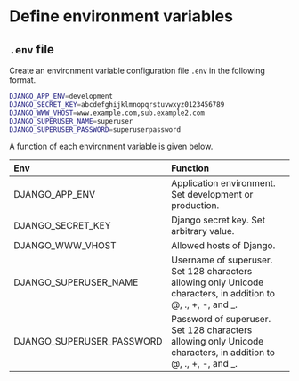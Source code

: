 # Define environment variables
## `.env` file
Create an environment variable configuration file `.env` in the following format.

```bash
DJANGO_APP_ENV=development
DJANGO_SECRET_KEY=abcdefghijklmnopqrstuvwxyz0123456789
DJANGO_WWW_VHOST=www.example.com,sub.example2.com
DJANGO_SUPERUSER_NAME=superuser
DJANGO_SUPERUSER_PASSWORD=superuserpassword
```

A function of each environment variable is given below.

| Env   | Function |
| :---- | :----    |
| DJANGO_APP_ENV | Application environment. Set development or production. |
| DJANGO_SECRET_KEY | Django secret key. Set arbitrary value. |
| DJANGO_WWW_VHOST | Allowed hosts of Django. |
| DJANGO_SUPERUSER_NAME | Username of superuser. Set 128 characters allowing only Unicode characters, in addition to @, ., +, -, and _. |
| DJANGO_SUPERUSER_PASSWORD | Password of superuser. Set 128 characters allowing only Unicode characters, in addition to @, ., +, -, and _. |
